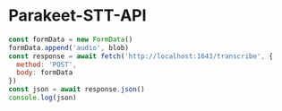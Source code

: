 # Parakeet-STT-API


```JavaScript
const formData = new FormData()
formData.append('audio', blob)
const response = await fetch('http://localhost:1643/transcribe', {
  method: 'POST',
  body: formData
})
const json = await response.json()
console.log(json)
```
